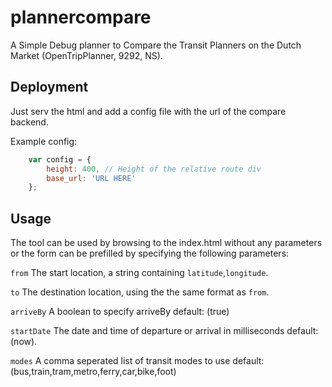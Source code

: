 plannercompare
==============

A Simple Debug planner to Compare the Transit Planners on the Dutch Market (OpenTripPlanner, 9292, NS).

Deployment
----------

Just serv the html and add a config file with the url of the compare backend.

Example config:

```js
    var config = {
        height: 400, // Height of the relative route div
        base_url: 'URL HERE'
    };
```

Usage
-----

The tool can be used by browsing to the index.html without any parameters or the form can be prefilled by specifying the following parameters:

``from``
    The start location, a string containing ``latitude``,``longitude``.

``to``
    The destination location, using the the same format as ``from``.

``arriveBy``
    A boolean to specify arriveBy default: (true)

``startDate``
    The date and time of departure or arrival in milliseconds default: (now).

``modes``
    A comma seperated list of transit modes to use default: (bus,train,tram,metro,ferry,car,bike,foot)
